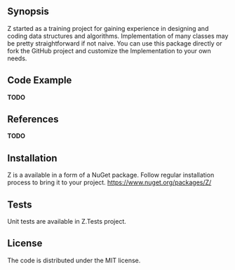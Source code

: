 ﻿## Synopsis

Z started as a training project for gaining experience in designing and coding data structures and algorithms.
Implementation of many classes may be pretty straightforward if not naive.
You can use this package directly or fork the GitHub project and customize the Implementation to your own needs.

## Code Example

**TODO**

## References

**TODO**

## Installation

Z is a available in a form of a NuGet package.
Follow regular installation process to bring it to your project.
https://www.nuget.org/packages/Z/

## Tests

Unit tests are available in Z.Tests project.

## License

The code is distributed under the MIT license.